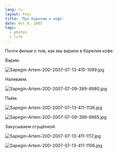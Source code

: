 ```yaml
---
lang: ru
layout: Post
title: 'Про Карелию и кофе'
date: Oct 8, 2007
tags:
  - photos
  - life
---
```


Почти фильм о том, как мы варили в Карелии кофе.

<!--more-->

Варим.

![Sapegin-Artem-20D-2007-07-13-410-1099.jpg](photo://541)

Наливаем.

![Sapegin-Artem-20D-2007-07-09-389-8980.jpg](photo://439)

Пьём.

![Sapegin-Artem-20D-2007-07-13-411-1136.jpg](photo://550)

![Sapegin-Artem-20D-2007-07-09-389-8985.jpg](photo://440)

Закусываем сгущёнкой.

![Sapegin-Artem-20D-2007-07-13-411-1117.jpg](photo://548)

![Sapegin-Artem-20D-2007-07-13-411-1106.jpg](photo://543)
